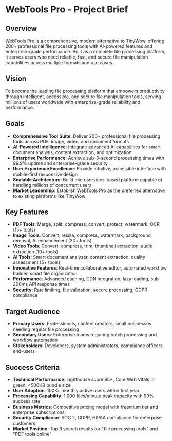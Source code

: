 # WebTools Pro - Project Brief

## Overview
WebTools Pro is a comprehensive, modern alternative to TinyWow, offering 200+ professional file processing tools with AI-powered features and enterprise-grade performance. Built as a complete file processing platform, it serves users who need reliable, fast, and secure file manipulation capabilities across multiple formats and use cases.

## Vision
To become the leading file processing platform that empowers productivity through intelligent, accessible, and secure file manipulation tools, serving millions of users worldwide with enterprise-grade reliability and performance.

## Goals
- **Comprehensive Tool Suite**: Deliver 200+ professional file processing tools across PDF, image, video, and document formats
- **AI-Powered Intelligence**: Integrate advanced AI capabilities for smart document analysis, content extraction, and optimization
- **Enterprise Performance**: Achieve sub-3-second processing times with 99.9% uptime and enterprise-grade security
- **User Experience Excellence**: Provide intuitive, accessible interface with mobile-first responsive design
- **Scalable Architecture**: Build microservices-based platform capable of handling millions of concurrent users
- **Market Leadership**: Establish WebTools Pro as the preferred alternative to existing platforms like TinyWow

## Key Features
- **PDF Tools**: Merge, split, compress, convert, protect, watermark, OCR (15+ tools)
- **Image Tools**: Convert, resize, compress, watermark, background removal, AI enhancement (20+ tools)
- **Video Tools**: Convert, compress, trim, thumbnail extraction, audio extraction (10+ tools)
- **AI Tools**: Smart document analyzer, content extraction, quality assessment (5+ tools)
- **Innovative Features**: Real-time collaborative editor, automated workflow builder, smart file organization
- **Performance**: Advanced caching, CDN integration, lazy loading, sub-200ms API response times
- **Security**: Rate limiting, file validation, secure processing, GDPR compliance

## Target Audience
- **Primary Users**: Professionals, content creators, small businesses needing regular file processing
- **Secondary Users**: Enterprise teams requiring batch processing and workflow automation
- **Stakeholders**: Developers, system administrators, compliance officers, end-users

## Success Criteria
- **Technical Performance**: Lighthouse score 95+, Core Web Vitals in green, <500KB bundle size
- **User Adoption**: 100K+ monthly active users within first year
- **Processing Capability**: 1,000 files/minute peak capacity with 99% success rate
- **Business Metrics**: Competitive pricing model with freemium tier and enterprise subscriptions
- **Security Compliance**: SOC 2, GDPR, HIPAA compliance for enterprise customers
- **Market Position**: Top 3 search results for "file processing tools" and "PDF tools online"

